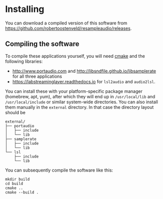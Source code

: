 # Installing

You can download a compiled version of this software from <https://github.com/robertoostenveld/resampleaudio/releases>.

## Compiling the software

To compile these applications yourself, you will need [cmake](https://cmake.org) and the following libraries:

- <http://www.portaudio.com> and <http://libsndfile.github.io/libsamplerate> for all three applications
- <https://labstreaminglayer.readthedocs.io> for `lsl2audio` and `audio2lsl`.

You can install these with your platform-specific package manager (homebrew, apt, yum), after which they will end up in `/usr/local/lib` and `/usr/local/include` or similar system-wide directories. You can also install them manually in the `external` directory. In that case the directory layout should be

```console
external/
├── portaudio
│   ├── include
│   └── lib
├── samplerate
│   ├── include
│   └── lib
└── lsl
    ├── include
    └── lib
```

You can subsequently compile the software like this:

```console
mkdir build
cd build
cmake ..
cmake --build .
```
